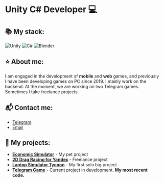 # Unity C# Developer 💻

## 📚 My stack:
![Unity](https://img.shields.io/badge/Unity-100000?style=flat&logo=unity&logoColor=white)
![C#](https://img.shields.io/badge/C%23-239120?style=flat&logo=c-sharp&logoColor=white)
![Blender](https://img.shields.io/badge/Blender-F5792A?style=flat&logo=blender&logoColor=white)  

## ⭐ About me:
I am engaged in the development of **mobile** and **web** games, and previously I have been developing games on PC since 2019. I mainly work on the backend. At the moment, we are working on two Telegram games. Sometimes I take freelance projects.

## 📬 Contact me:
- [Telegram](https://t.me/ruka_v_rot)  
- [Email](mailto:mathertgl@gmail.com)

## 🚀 My projects:
- [**Economic Simulator**](https://github.com/MatherTGL/Mexico-Tycoon-Last) - My pet project
- [**2D Drag Racing for Yandex**](https://github.com/MatherTGL/DragRacing2D) - Freelance project
- [**Laptop Simulator Tycoon**](https://github.com/MatherTGL/LaptopTycoon_Scripts) - My first solo big project
- [**Telegram Game**](https://github.com/MatherTGL/BlumProject) - Current project in development. **My most recent code.**


<!--
**MatherTGL/MatherTGL** is a ✨ _special_ ✨ repository because its `README.md` (this file) appears on your GitHub profile.

Here are some ideas to get you started:

- 🔭 I’m currently working on ...
- 🌱 I’m currently learning ...
- 👯 I’m looking to collaborate on ...
- 🤔 I’m looking for help with ...
- 💬 Ask me about ...
- 📫 How to reach me: ...
- 😄 Pronouns: ...
- ⚡ Fun fact: ...
-->
